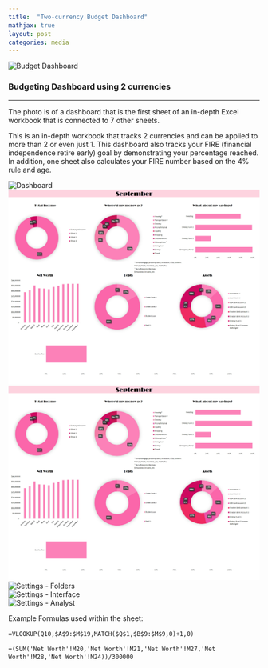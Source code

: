 ```yaml
---
title:  "Two-currency Budget Dashboard"
mathjax: true
layout: post
categories: media
---
```


![Budget Dashboard]({{site.baseurl}}/assets/Images/BudgetDashboard1.jpg)

### Budgeting Dashboard using 2 currencies
---
The photo is of a dashboard that is the first sheet of an in-depth Excel workbook that is connected to 7 other sheets.

This is an in-depth workbook that tracks 2 currencies and can be applied to more than 2 or even just 1. This dashboard also tracks your FIRE (financial independence retire early) goal by demonstrating your percentage reached. In addition, one sheet also calculates your FIRE number based on the 4% rule and age.

<div class="carousel"
  data-flickity='{ "imagesLoaded": true, "percentPosition": false,"adaptiveHeight": true,"fullscreen": true }'>
  <div class="carousel-cell">
    <img src="{{site.baseurl}}/assets/Images/BudgetDashboard1.jpg" alt="Dashboard" />
  </div>
  <div class="carousel-cell">
   <img src="/assets/Images/BudgetDashboard1.jpg" alt="Template Settings tab" />
  </div>
  <div class="carousel-cell">
   <img src="/assets/Images/BudgetDashboard1.jpg" alt="Settings - Creation" />
  </div>
  <div class="carousel-cell">
   <img src="/assets/images/cc/Settings_Folders.PNG" alt="Settings - Folders" />  
  </div>
  <div class="carousel-cell">
   <img src="/assets/images/cc/Settings_Interface.PNG" alt="Settings - Interface" />
  </div>
  <div class="carousel-cell">
   <img src="/assets/images/cc/Settings_Analyst.PNG" alt="Settings - Analyst" />  
  </div>

Example Formulas used within the sheet:
```
=VLOOKUP(Q10,$A$9:$M$19,MATCH($Q$1,$B$9:$M$9,0)+1,0)
```
```
=(SUM('Net Worth'!M20,'Net Worth'!M21,'Net Worth'!M27,'Net Worth'!M28,'Net Worth'!M24))/300000
```
